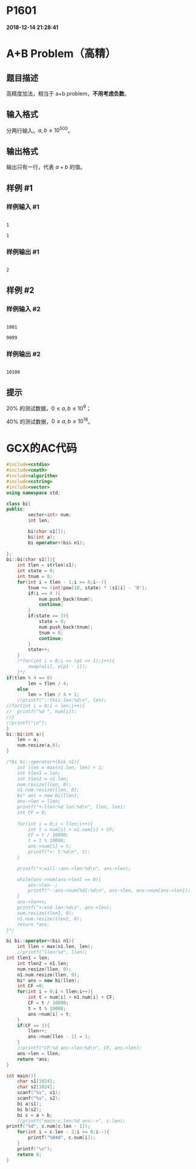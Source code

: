 
# P1601

**2018-12-14 21:28:41**
    
# A+B Problem（高精）

## 题目描述

高精度加法，相当于 a+b problem，**不用考虑负数**。

## 输入格式

分两行输入。$a,b \leq 10^{500}$。

## 输出格式

输出只有一行，代表 $a+b$ 的值。

## 样例 #1

### 样例输入 #1

```
1
1
```

### 样例输出 #1

```
2
```

## 样例 #2

### 样例输入 #2

```
1001
9099
```

### 样例输出 #2

```
10100
```

## 提示

$20\%$ 的测试数据，$0\le a,b \le10^9$；

$40\%$ 的测试数据，$0\le a,b \le10^{18}$。

# GCX的AC代码
```cpp
#include<cstdio>
#include<cmath>
#include<algorithm>
#include<cstring>
#include<vector>
using namespace std;

class bi{
public:
		vector<int> num;
		int len;

		bi(char s1[]);
		bi(int a);
		bi operator+(bi& n1);
	
};
bi::bi(char s1[]){
	int tlen = strlen(s1);
	int state = 0;
	int tnum = 0;
	for(int i = tlen - 1;i >= 0;i--){
		tnum += (int)pow(10, state) * (s1[i] - '0');
		if(i == 0 ){
			num.push_back(tnum);
			continue;
		}
		if(state == 3){
			state = 0;
			num.push_back(tnum);
			tnum = 0;
			continue;
		}
		state++;
	}
	/*for(int i = 0;i <= (p1 >> 1);i++){
		swap(a[i], a[p1 - i]);
	}*/
if(tlen % 4 == 0)
		len = tlen / 4;
	else
		len = tlen / 4 + 1;
	//printf("::this.len:%d\n", len);
//for(int i = 0;i < len;i++){
//	printf("%d ", num[i]);
//}
//printf("\n");
}
bi::bi(int a){
	len = a;
	num.resize(a,0);
}

/*bi bi::operator+(bi& n1){
	int llen = max(n1.len, len) + 1;
	int tlen1 = len;
	int tlen2 = n1.len;
	num.resize(llen, 0);
	n1.num.resize(llen, 0);
	bi* ans = new bi(llen);
	ans->len = llen;
	printf("+:llen:%d len:%d\n", llen, len);
	int CF = 0;
	
	for(int i = 0;i < llen;i++){
		int t = num[i] + n1.num[i] + CF;
		CF = t / 10000;
		t = t % 10000;
		ans->num[i] = t;
		printf("+: t:%d\n", t);
	}

	printf("+:will-:ans->len:%d\n", ans->len);

	while(ans->num[ans->len] == 0){
		ans->len--;
		printf("-:ans->num[%d]:%d\n", ans->len, ans->num[ans->len]);
	}
	ans->len++;
	printf("+:end len:%d\n", ans->len);
	num.resize(tlen1, 0);
	n1.num.resize(tlen2, 0);
	return *ans;
}*/

bi bi::operator+(bi& n1){
	int llen = max(n1.len, len);
	//printf("llen:%d", llen);
int tlen1 = len;
	int tlen2 = n1.len;
	num.resize(llen, 0);
	n1.num.resize(llen, 0);
	bi* ans = new bi(llen);
	int CF =0;
	for(int i = 0;i < llen;i++){
		int t = num[i] + n1.num[i] + CF;
		CF = t / 10000;
		t = t % 10000;
		ans->num[i] = t;
	}
	if(CF == 1){
		llen++;
		ans->num[llen - 1] = 1;
	}
	//printf("CF:%d ans->len:%d\n", CF, ans->len);
	ans->len = llen;
	return *ans;
}

int main(){
	char s1[1024];
	char s2[1024];
	scanf("%s", s1);
	scanf("%s", s2);
	bi a(s1);
	bi b(s2);
	bi c = a + b;
	//printf("main:c.len:%d ans:->", c.len);
printf("%d", c.num[c.len - 1]);
	for(int i = c.len - 2;i >= 0;i--){
		printf("%04d", c.num[i]);
	}
	printf("\n");
	return 0;
}

```

